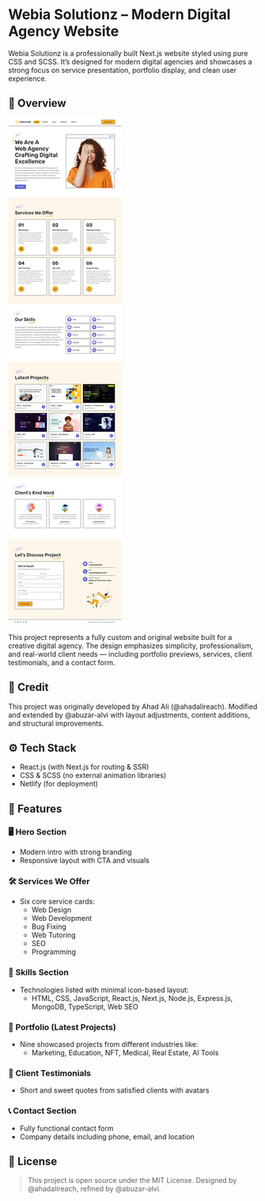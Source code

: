 # Webia Solutionz – Modern Digital Agency Website

Webia Solutionz is a professionally built Next.js website styled using pure CSS and SCSS. It’s designed for modern digital agencies and showcases a strong focus on service presentation, portfolio display, and clean user experience.

## 📖 Overview

![Screenshot](./README-IMGS/preview.png)

This project represents a fully custom and original website built for a creative digital agency. The design emphasizes simplicity, professionalism, and real-world client needs — including portfolio previews, services, client testimonials, and a contact form.

## 🙌 Credit
This project was originally developed by Ahad Ali (@ahadalireach).
Modified and extended by @abuzar-alvi with layout adjustments, content additions, and structural improvements.

## ⚙️ Tech Stack

- React.js (with Next.js for routing & SSR)
- CSS & SCSS (no external animation libraries)
- Netlify (for deployment)

## 🚀 Features

### 🖥 Hero Section
- Modern intro with strong branding
- Responsive layout with CTA and visuals

### 🛠 Services We Offer
- Six core service cards:
    - Web Design
    - Web Development
    - Bug Fixing
    - Web Tutoring
    - SEO
    - Programming

### 🧠 Skills Section
- Technologies listed with minimal icon-based layout:
    - HTML, CSS, JavaScript, React.js, Next.js, Node.js, Express.js, MongoDB, TypeScript, Web SEO

### 📂 Portfolio (Latest Projects)
- Nine showcased projects from different industries like:
    - Marketing, Education, NFT, Medical, Real Estate, AI Tools

### 💬 Client Testimonials
- Short and sweet quotes from satisfied clients with avatars

### 📞 Contact Section
- Fully functional contact form
- Company details including phone, email, and location


## 📄 License
> This project is open source under the MIT License.
Designed by @ahadalireach, refined by @abuzar-alvi.

